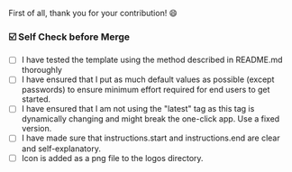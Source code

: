 First of all, thank you for your contribution! 😄

### ☑️ Self Check before Merge

-   [ ] I have tested the template using the method described in README.md thoroughly
-   [ ] I have ensured that I put as much default values as possible (except passwords) to ensure minimum effort required for end users to get started.
-   [ ] I have ensured that I am not using the "latest" tag as this tag is dynamically changing and might break the one-click app. Use a fixed version.
-   [ ] I have made sure that instructions.start and instructions.end are clear and self-explanatory.
-   [ ] Icon is added as a png file to the logos directory.
